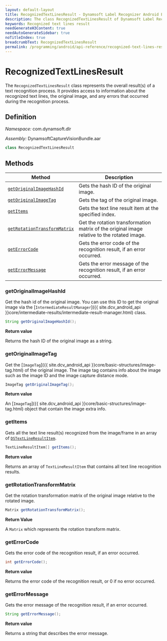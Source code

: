 ```yaml
---
layout: default-layout
title: RecognizedTextLinesResult - Dynamsoft Label Recognizer Android Edition
description: The class RecognizedTextLinesResult of Dynamsoft Label Recognizer Android edition represents the result of a text recognition process.
keywords: Recognized text lines result
needGenerateH3Content: true
needAutoGenerateSidebar: true
noTitleIndex: true
breadcrumbText: RecognizedTextLinesResult
permalink: /programming/android/api-reference/recognized-text-lines-result.html
---
```


# RecognizedTextLinesResult

The `RecognizedTextLinesResult` class represents the overall result(s) of a text recognition process. It provides access to information about the recognized text lines, the original image, and any errors that occurred during the recognition process.

## Definition

*Namespace:* com.dynamsoft.dlr

*Assembly:* DynamsoftCaptureVisionBundle.aar

```java
class RecognizedTextLinesResult
```

## Methods

| Method | Description |
| ------ | ----------- |
| [`getOriginalImageHashId`](#getoriginalimagehashid) | Gets the hash ID of the original image. |
| [`getOriginalImageTag`](#getoriginalimagetag) | Gets the tag of the original image. |
| [`getItems`](#getitems) | Gets the text line result item at the specified index. |
| [`getRotationTransformMatrix`](#getrotationtransformmatrix) | Get the rotation transformation matrix of the original image relative to the rotated image.|
| [`getErrorCode`](#geterrorcode) | Gets the error code of the recognition result, if an error occurred. |
| [`getErrorMessage`](#geterrormessage) | Gets the error message of the recognition result, if an error occurred. |

### getOriginalImageHashId

Get the hash id of the original image. You can use this ID to get the original image via the [`IntermediateResultManager`]({{ site.dcv_android_api }}core/intermediate-results/intermediate-result-manager.html) class.

```java
String getOriginalImageHashId();
```

**Return value**

Returns the hash ID of the original image as a string.

### getOriginalImageTag

Get the [`ImageTag`]({{ site.dcv_android_api }}core/basic-structures/image-tag.html) of the original image. The image tag contains info about the image such as the image ID and the image capture distance mode.

```java
ImageTag getOriginalImageTag();
```

**Return value**

An [`ImageTag`]({{ site.dcv_android_api }}core/basic-structures/image-tag.html) object that contain the image extra info.

### getItems

Gets all the text line result(s) recognized from the image/frame in an array of [`DSTextLineResultItem`](text-line-result-item.md).

```java
TextLineResultItem[] getItems();
```

**Return value**

Returns an array of `TextLineResultItem` that contains all text line recognition results.

### getRotationTransformMatrix

Get the rotation transformation matrix of the original image relative to the rotated image.

```java
Matrix getRotationTransformMatrix();
```

**Return Value**

A `Matrix` which represents the rotation transform matrix.

### getErrorCode

Gets the error code of the recognition result, if an error occurred.

```java
int getErrorCode();
```

**Return value**

Returns the error code of the recognition result, or 0 if no error occurred.

### getErrorMessage

Gets the error message of the recognition result, if an error occurred.

```java
String getErrorMessage();
```

**Return value**

Returns a string that describes the error message.

